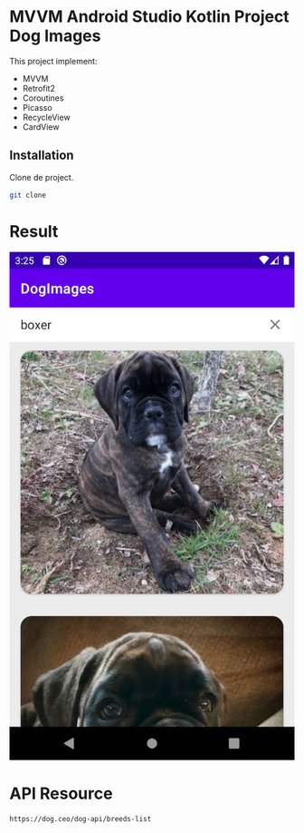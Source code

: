 # MVVM Android Studio Kotlin Project Dog Images

This project implement:

* MVVM
* Retrofit2
* Coroutines
* Picasso
* RecycleView
* CardView

## Installation

Clone de project.

```bash
git clone 
```

# Result

![screen1](https://github.com/teulys/MVVM-kotlin-example/blob/main/app/src/main/res/img/screenshot.jpg?raw=true)

# API Resource

```bash
https://dog.ceo/dog-api/breeds-list
```